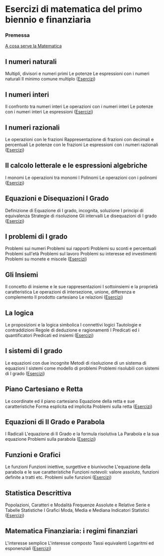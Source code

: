 # Esercizi di matematica del primo biennio e finanziaria

### Premessa
[A cosa serve la Matematica](http://felixblog.github.io/edu/A_cosa_serve_la_Matematica.html) 

## I numeri naturali
Multipli, divisori e numeri primi
Le potenze
Le espressioni con i numeri naturali
Il minimo comune multiplo
([Esercizi](http://felixblog.github.io/edu/Esercizi_Numeri_Naturali.html))

## I numeri interi
Il confronto tra numeri interi
Le operazioni con i numeri interi
Le potenze con i numeri interi 
Le espressioni
([Esercizi](http://felixblog.github.io/edu/Esercizi_Numeri_Interi.html))

## I numeri razionali
Le operazioni con le frazioni
Rappresentazione di frazioni con decimali e percentuali
Le potenze con le frazioni
Le espressioni con i numeri razionali
([Esercizi](http://felixblog.github.io/edu/Esercizi_Numeri_Razionali.html))

## Il calcolo letterale e le espressioni algebriche
I monomi
Le operazioni tra monomi
I Polinomi
Le operazioni con i polinomi
([Esercizi](http://felixblog.github.io/edu/Esercizi_Monomi_Polinomi.html)) 

## Equazioni e Disequazioni I Grado
Definizione di Equazione di I grado, incognita, soluzione
I principi di equivalenza
Strategie di risoluzione
Gli intervalli
Le disequazioni di I grado
([Esercizi](http://felixblog.github.io/edu/Esercizi_Equazioni_e_Formule.html)) 

## I problemi di I grado
Problemi sui numeri
Problemi sui rapporti
Problemi su sconti e percentuali
Problemi sull'età
Problemi sul lavoro
Problemi su interesse ed investimenti
Problemi su monete e miscele
([Esercizi](http://felixblog.github.io/edu/Problemi_I_grado.html)) 

## Gli Insiemi
Il concetto di insieme e le sue rappresentazioni
I sottoinsiemi e la proprietà caratteristica
Le operazioni di intersezione, unione, differenza e complemento
Il prodotto cartesiano
Le relazioni
([Esercizi](http://felixblog.github.io/edu/Gli_Insiemi.html)) 

## La logica
Le proposizioni e la logica simbolica
I connettivi logici
Tautologie e contraddizioni
Regole di deduzione e ragionamenti
I Predicati ed i quantificatori
Predicati ed insiemi
([Esercizi](http://felixblog.github.io/edu/La_Logica.html)) 

## I sistemi di I grado
Le equazioni con due incognite
Metodi di risoluzione di un sistema di equazioni
I sistemi come modello di problemi
Problemi risolubili con sistemi di I grado
([Esercizi](http://felixblog.github.io/edu/Sistemi_I_Grado.html)) 

## Piano Cartesiano e Retta
Le coordinate ed il piano cartesiano
Equazione della retta e sue caratteristiche
Forma esplicita ed implicita
Problemi sulla retta
([Esercizi](http://felixblog.github.io/edu/Piano_Cartesiano_e_Retta.html)) 

## Equazioni di II Grado e Parabola

I Radicali
L'equazione di II Grado e la formula risolutiva
La Parabola e la sua equazione
Problemi sulla parabola
([Esercizi](http://felixblog.github.io/edu/Equazioni_II_Grado_e_Parabola.html)) 

## Funzioni e Grafici
Le funzioni
Funzioni iniettive, surgettive e biunivoche
L'equazione della parabola e le sue caratteristiche
Funzioni notevoli: valore assoluto, funzioni definite a tratti etc.
Problemi sulle funzioni
([Esercizi](http://felixblog.github.io/edu/Funzioni_e_Grafici.html)) 

## Statistica Descrittiva

Popolazioni, Caratteri e Modalità
Frequenze Assolute e Relative
Serie e Tabelle Statistiche
I Grafici
Moda, Media e Mediana
Indicatori Statistici
([Esercizi](http://felixblog.github.io/edu/Statistica_Descrittiva.html)) 

## Matematica Finanziaria: i regimi finanziari

L'interesse semplice
L'interesse composto
Tassi equivalenti
Logaritmi ed esponenziali
([Esercizi](http://felixblog.github.io/edu/Regimi_Finanziari.html))
